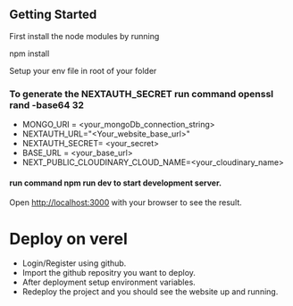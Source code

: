 
## Getting Started

First install the node modules by running 

npm install

Setup your env file in root of your folder
### To generate the NEXTAUTH_SECRET run command openssl rand -base64 32
- MONGO_URI = <your_mongoDb_connection_string>
- NEXTAUTH_URL="<Your_website_base_url>"
- NEXTAUTH_SECRET= <your_secret>
- BASE_URL = <your_base_url>
- NEXT_PUBLIC_CLOUDINARY_CLOUD_NAME=<your_cloudinary_name>

#### run command npm run dev to start development server.

Open [http://localhost:3000](http://localhost:3000) with your browser to see the result.


# Deploy on verel 
- Login/Register using github.
- Import the github repositry you want to deploy.
- After deployment setup environment variables.
- Redeploy the project and you should see the website up and running.

